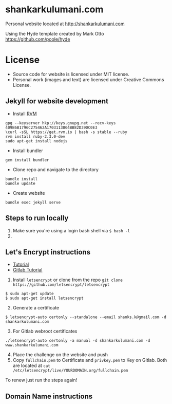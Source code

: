 # shankarkulumani.com
Personal website located at http://shankarkulumani.com

Using the Hyde template created by Mark Otto https://github.com/poole/hyde

# License

- Source code for website is licensed under MIT license.
- Personal work (images and text) are licensed under Creative Commons License.

## Jekyll for website development

* Install [RVM](https://rvm.io/)
~~~
gpg --keyserver hkp://keys.gnupg.net --recv-keys 409B6B1796C275462A1703113804BB82D39DC0E3
\curl -sSL https://get.rvm.io | bash -s stable --ruby
rvm install ruby-2.3.0-dev
sudo apt-get install nodejs
~~~
* Install bundler
~~~
gem install bundler 
~~~
* Clone repo and navigate to the directory
~~~
bundle install
bundle update
~~~
* Create website
~~~
bundle exec jekyll serve
~~~

## Steps to run locally

1. Make sure you're using a login bash shell via `$ bash -l`
2. 

## Let's Encrypt instructions

* [Tutorial](https://michaelgoerz.net/notes/accessing-a-jupyter-notebook-server-through-reverse-port-forwarding.html)
* [Gitlab Tutorial](https://about.gitlab.com/2016/04/11/tutorial-securing-your-gitlab-pages-with-tls-and-letsencrypt/)
1. Install `letsencrypt` or clone from the repo `git clone https://github.com/letsencrypt/letsencrypt` 
~~~
$ sudo apt-get update
$ sudo apt-get install letsencrypt
~~~
2. Generate a certificate
~~~
$ letsencrypt-auto certonly --standalone --email shanks.k@gmail.com -d shankarkulumani.com
~~~
3. For Gitlab webroot certificates
~~~
./letsencrypt-auto certonly -a manual -d shankarkulumani.com -d www.shankarkulumani.com
~~~
4. Place the challenge on the website and push
5. Copy `fullchain.pem` to Certificate and `privkey.pem` to Key on Gitlab.
Both are located at `cat /etc/letsencrypt/live/YOURDOMAIN.org/fullchain.pem`

To renew just run the steps again!

## Domain Name instructions